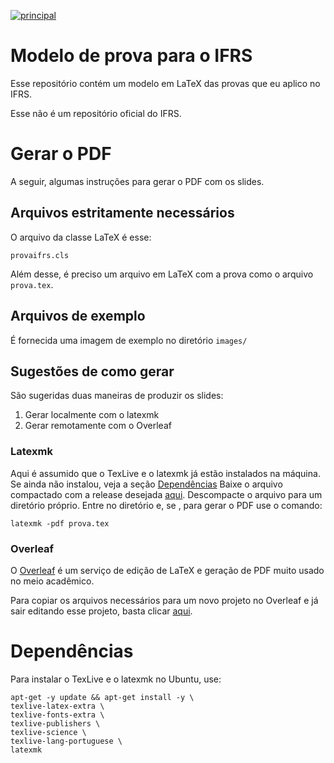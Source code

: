 [![principal](https://github.com/roger-willian/beamerthemeifrs/actions/workflows/principal.yml/badge.svg)](https://github.com/roger-willian/beamerthemeifrs/actions/workflows/principal.yml)

# Modelo de prova para o IFRS

Esse repositório contém um modelo em LaTeX das provas que eu aplico no IFRS.

Esse não é um repositório oficial do IFRS.

# Gerar o PDF

A seguir, algumas instruções para gerar o PDF com os slides.

## Arquivos estritamente necessários

O arquivo da classe LaTeX é esse:

```
provaifrs.cls
```

Além desse, é preciso um arquivo em LaTeX com a prova como o arquivo `prova.tex`.

## Arquivos de exemplo

É fornecida uma imagem de exemplo no diretório `images/`

## Sugestões de como gerar

São sugeridas duas maneiras de produzir os slides:

1. Gerar localmente com o latexmk
2. Gerar remotamente com o Overleaf

### Latexmk

Aqui é assumido que o TexLive e o latexmk já estão instalados na máquina.
Se ainda não instalou, veja a seção [Dependências](#dependencias)
Baixe o arquivo compactado com a release desejada [aqui](https://github.com/roger-willian/beamerthemeifrs/releases).
Descompacte o arquivo para um diretório próprio.
Entre no diretório e, se , para gerar o PDF use o comando:

`latexmk -pdf prova.tex`

### Overleaf

O [Overleaf](https://www.overleaf.com) é um serviço de edição de LaTeX e geração de PDF muito usado no meio acadêmico.

Para copiar os arquivos necessários para um novo projeto no Overleaf e já sair editando esse projeto, basta clicar [aqui](https://www.overleaf.com/docs?snip_uri=https://github.com/roger-willian/beamerthemeifrs/releases/download/v1.0.1/release.zip).

# <a name="dependencias"></a>Dependências

Para instalar o TexLive e o latexmk no Ubuntu, use:

```
apt-get -y update && apt-get install -y \
texlive-latex-extra \
texlive-fonts-extra \
texlive-publishers \
texlive-science \
texlive-lang-portuguese \
latexmk
```
